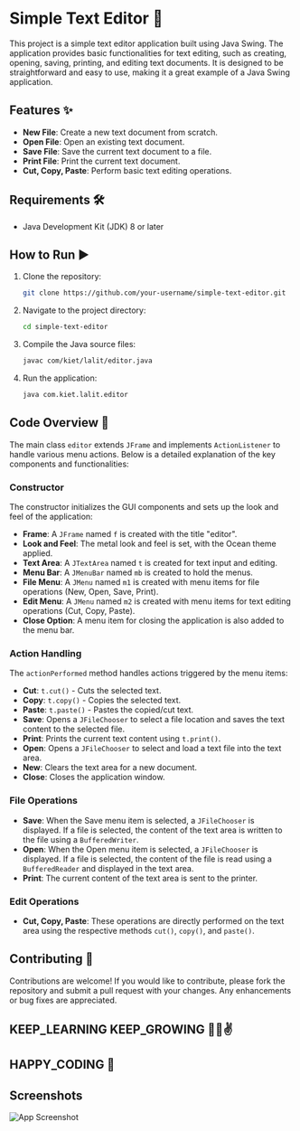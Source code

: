 # Simple Text Editor 📝

This project is a simple text editor application built using Java Swing. The application provides basic functionalities for text editing, such as creating, opening, saving, printing, and editing text documents. It is designed to be straightforward and easy to use, making it a great example of a Java Swing application.

## Features ✨

- **New File**: Create a new text document from scratch.
- **Open File**: Open an existing text document.
- **Save File**: Save the current text document to a file.
- **Print File**: Print the current text document.
- **Cut, Copy, Paste**: Perform basic text editing operations.

## Requirements 🛠️

- Java Development Kit (JDK) 8 or later

## How to Run ▶️

1. Clone the repository:
    ```bash
    git clone https://github.com/your-username/simple-text-editor.git
    ```

2. Navigate to the project directory:
    ```bash
    cd simple-text-editor
    ```

3. Compile the Java source files:
    ```bash
    javac com/kiet/lalit/editor.java
    ```

4. Run the application:
    ```bash
    java com.kiet.lalit.editor
    ```

## Code Overview 📜

The main class `editor` extends `JFrame` and implements `ActionListener` to handle various menu actions. Below is a detailed explanation of the key components and functionalities:

### Constructor

The constructor initializes the GUI components and sets up the look and feel of the application:

- **Frame**: A `JFrame` named `f` is created with the title "editor".
- **Look and Feel**: The metal look and feel is set, with the Ocean theme applied.
- **Text Area**: A `JTextArea` named `t` is created for text input and editing.
- **Menu Bar**: A `JMenuBar` named `mb` is created to hold the menus.
- **File Menu**: A `JMenu` named `m1` is created with menu items for file operations (New, Open, Save, Print).
- **Edit Menu**: A `JMenu` named `m2` is created with menu items for text editing operations (Cut, Copy, Paste).
- **Close Option**: A menu item for closing the application is also added to the menu bar.

### Action Handling

The `actionPerformed` method handles actions triggered by the menu items:

- **Cut**: `t.cut()` - Cuts the selected text.
- **Copy**: `t.copy()` - Copies the selected text.
- **Paste**: `t.paste()` - Pastes the copied/cut text.
- **Save**: Opens a `JFileChooser` to select a file location and saves the text content to the selected file.
- **Print**: Prints the current text content using `t.print()`.
- **Open**: Opens a `JFileChooser` to select and load a text file into the text area.
- **New**: Clears the text area for a new document.
- **Close**: Closes the application window.

### File Operations

- **Save**: When the Save menu item is selected, a `JFileChooser` is displayed. If a file is selected, the content of the text area is written to the file using a `BufferedWriter`.
- **Open**: When the Open menu item is selected, a `JFileChooser` is displayed. If a file is selected, the content of the file is read using a `BufferedReader` and displayed in the text area.
- **Print**: The current content of the text area is sent to the printer.

### Edit Operations

- **Cut, Copy, Paste**: These operations are directly performed on the text area using the respective methods `cut()`, `copy()`, and `paste()`.

## Contributing 🤝

Contributions are welcome! If you would like to contribute, please fork the repository and submit a pull request with your changes. Any enhancements or bug fixes are appreciated.


## KEEP_LEARNING KEEP_GROWING 🧑‍💻✌️

## HAPPY_CODING 🚀






## Screenshots

![App Screenshot](https://via.placeholder.com/468x300?text=App+Screenshot+Here)

